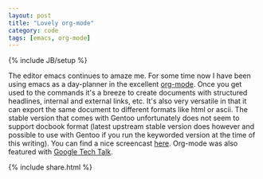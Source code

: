```yaml
---
layout: post
title: "Lovely org-mode"
category: code
tags: [emacs, org-mode]
---
```

{% include JB/setup %}

The editor emacs continues to amaze me.
For some time now I have been using emacs as a day-planner in the excellent <a href="http://orgmode.org/org.html">org-mode</a>.
Once you get used to the commands it's a breeze to create documents with structured headlines, internal and external links, etc.
It's also very versatile in that it can export the same document to different formats like html or ascii.
The stable version that comes with Gentoo unfortunately does not seem to support docbook format (latest upstream stable version does however and possible to use with Gentoo if you run the keyworded version at the time of this writing).
You can find a nice screencast <a href="http://jaderholm.com/screencasts.html">here</a>.
Org-mode was also featured with <a href="http://www.youtube.com/watch?v=oJTwQvgfgMM">Google Tech Talk</a>.

{% include share.html %}
